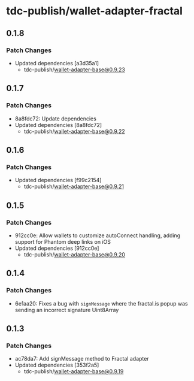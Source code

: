 # tdc-publish/wallet-adapter-fractal

## 0.1.8

### Patch Changes

-   Updated dependencies [a3d35a1]
    -   tdc-publish/wallet-adapter-base@0.9.23

## 0.1.7

### Patch Changes

-   8a8fdc72: Update dependencies
-   Updated dependencies [8a8fdc72]
    -   tdc-publish/wallet-adapter-base@0.9.22

## 0.1.6

### Patch Changes

-   Updated dependencies [f99c2154]
    -   tdc-publish/wallet-adapter-base@0.9.21

## 0.1.5

### Patch Changes

-   912cc0e: Allow wallets to customize autoConnect handling, adding support for Phantom deep links on iOS
-   Updated dependencies [912cc0e]
    -   tdc-publish/wallet-adapter-base@0.9.20

## 0.1.4

### Patch Changes

-   6e1aa20: Fixes a bug with `signMessage` where the fractal.is popup was sending an incorrect signature Uint8Array

## 0.1.3

### Patch Changes

-   ac78da7: Add signMessage method to Fractal adapter
-   Updated dependencies [353f2a5]
    -   tdc-publish/wallet-adapter-base@0.9.19
